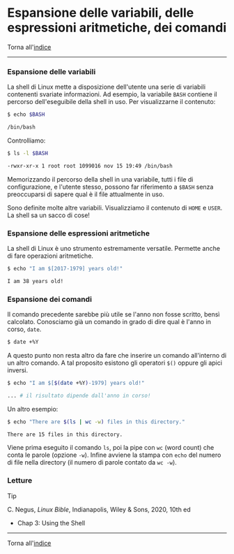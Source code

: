 # Espansione delle variabili, delle espressioni aritmetiche, dei comandi

Torna all'[indice](../toc.md)

---

### Espansione delle variabili

La shell di Linux mette a disposizione dell'utente una serie di variabili contenenti
svariate informazioni. Ad esempio, la variabile `BASH` contiene il percorso dell'eseguibile
della shell in uso. Per visualizzarne il contenuto:

```bash
$ echo $BASH

/bin/bash
```

Controlliamo:

```bash
$ ls -l $BASH

-rwxr-xr-x 1 root root 1099016 nov 15 19:49 /bin/bash
```

Memorizzando il percorso della shell in una variabile, tutti i file di
configurazione, e l'utente stesso, possono far riferimento a `$BASH` senza
preoccuparsi di sapere qual è il file attualmente in uso.

Sono definite molte altre variabili. Visualizziamo il contenuto di `HOME` e `USER`.
La shell sa un sacco di cose!

### Espansione delle espressioni aritmetiche

La shell di Linux è uno strumento estremamente versatile. Permette anche di fare operazioni aritmetiche.

```bash
$ echo "I am $[2017-1979] years old!"

I am 38 years old!
```

### Espansione dei comandi

Il comando precedente sarebbe più utile se l'anno non fosse scritto, bensì calcolato.
Conosciamo già un comando in grado di dire qual è l'anno in corso, `date`.

```bash
$ date +%Y
```

A questo punto non resta altro da fare che inserire un comando all'interno di
un altro comando. A tal proposito esistono gli operatori `$()` oppure gli apici inversi.

```bash
$ echo "I am $[$(date +%Y)-1979] years old!"

... # il risultato dipende dall'anno in corso!
```

Un altro esempio:

```bash
$ echo "There are $(ls | wc -w) files in this directory."

There are 15 files in this directory.
```

Viene prima eseguito il comando `ls`, poi la pipe con `wc` (word count) che conta
le parole (opzione `-w`). Infine avviene la stampa con `echo` del numero di file
nella directory (il numero di parole contato da `wc -w`).

### Letture

> [!TIP]
> C. Negus, _Linux Bible_, Indianapolis, Wiley &amp; Sons, 2020, 10th ed
>
> - Chap 3: Using the Shell

---

Torna all'[indice](../toc.md)
